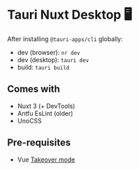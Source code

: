 # Tauri Nuxt Desktop 🖥️

After installing `@tauri-apps/cli` globally:

- dev (browser): `nr dev`
- dev (desktop): `tauri dev`
- build: `tauri build`

## Comes with

- Nuxt 3 (+ DevTools)
- Antfu EsLint (older)
- UnoCSS

## Pre-requisites

- Vue [Takeover mode](https://vuejs.org/guide/typescript/overview.html#volar-takeover-mode)
